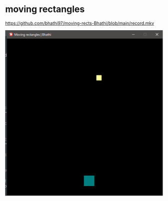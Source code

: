 # moving rectangles 
https://github.com/bhathi97/moving-rects-Bhathi/blob/main/record.mkv

![](https://github.com/bhathi97/moving-rects-Bhathi/blob/main/Screenshot%20.png)

